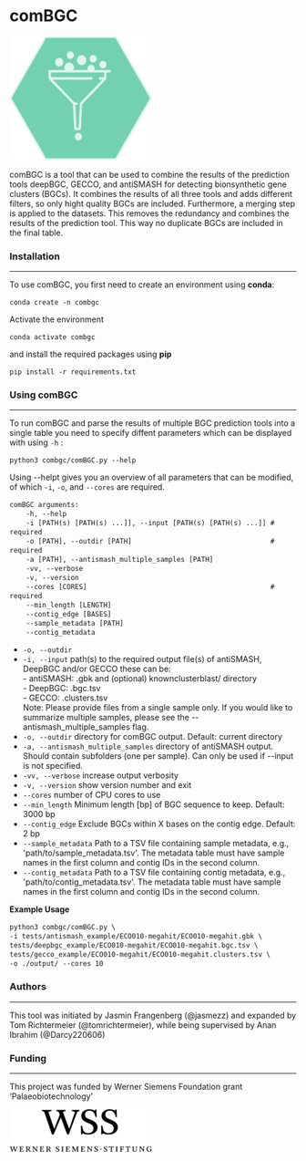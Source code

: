 # comBGC
<img src="../images/com-bgc-logo.png" alt="Werner Siemens Foundation" width="250" />

comBGC is a tool that can be used to combine the results of the prediction tools deepBGC, GECCO, and antiSMASH for detecting bionsynthetic gene clusters (BGCs). It combines the results of all three tools and adds different filters, so only hight quality BGCs are included. Furthermore, a merging step is applied to the datasets. This removes the redundancy and combines the results of the prediction tool. This way no duplicate BGCs are included in the final table.
### Installation
---
To use comBGC, you first need to create an environment using **conda**:
    
    conda create -n combgc

Activate the environment

    conda activate combgc

and install the required packages using **pip**

    pip install -r requirements.txt

### Using comBGC
---
To run comBGC and parse the results of multiple BGC prediction tools into a single table you need to specify diffent parameters which can be displayed with using `-h` :

    python3 combgc/comBGC.py --help

Using --helpt gives you an overview of all parameters that can be modified, of which `-i`, `-o`, and `--cores` are required.

    comBGC arguments:
        -h, --help              
        -i [PATH(s) [PATH(s) ...]], --input [PATH(s) [PATH(s) ...]] # required
        -o [PATH], --outdir [PATH]                                  # required
        -a [PATH], --antismash_multiple_samples [PATH] 
        -vv, --verbose          
        -v, --version           
        --cores [CORES]                                             # required
        --min_length [LENGTH]   
        --contig_edge [BASES]   
        --sample_metadata [PATH]
        --contig_metadata

- `-o, --outdir`
- `-i, --input` path(s) to the required output file(s) of antiSMASH, DeepBGC and/or GECCO
                these can be:  
                    - antiSMASH: <sample name>.gbk and (optional) knownclusterblast/ directory  
                    - DeepBGC:   <sample name>.bgc.tsv  
                    - GECCO:     <sample name>.clusters.tsv  
                Note: Please provide files from a single sample only. If you would like to
                summarize multiple samples, please see the --antismash_multiple_samples flag.
- `-o, --outdir` directory for comBGC output. Default: current directory
- `-a, --antismash_multiple_samples` directory of antiSMASH output. Should contain subfolders (one per
                                sample). Can only be used if --input is not specified.
- `-vv, --verbose` increase output verbosity
- `-v, --version` show version number and exit
- `--cores` number of CPU cores to use
- `--min_length` Minimum length [bp] of BGC sequence to keep. Default: 3000 bp
- `--contig_edge` Exclude BGCs within X bases on the contig edge. Default: 2 bp
- `--sample_metadata` Path to a TSV file containing sample metadata, 
                                e.g., 'path/to/sample_metadata.tsv'. The metadata table must have sample names 
                                in the first column and  contig IDs in the second column.
- `--contig_metadata` Path to a TSV file containing contig metadata, 
                                e.g., 'path/to/contig_metadata.tsv'. The metadata table must have sample names 
                                in the first column and  contig IDs in the second column.


**Example Usage**

    python3 combgc/comBGC.py \
    -i tests/antismash_example/ECO010-megahit/ECO010-megahit.gbk \
    tests/deepbgc_example/ECO010-megahit/ECO010-megahit.bgc.tsv \
    tests/gecco_example/ECO010-megahit/ECO010-megahit.clusters.tsv \
    -o ./output/ --cores 10


### Authors
---
This tool was initiated by Jasmin Frangenberg (@jasmezz) and expanded by Tom Richtermeier (@tomrichtermeier), while being supervised by Anan Ibrahim (@Darcy220606)

### Funding
---
This project was funded by Werner Siemens Foundation grant ‘Palaeobiotechnology’

<img src="../images/wss.svg" alt="Werner Siemens Foundation" width="250" />


